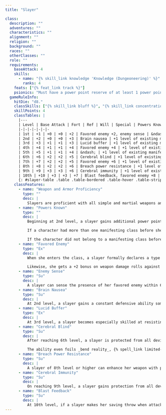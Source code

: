 ```yaml
---
title: "Slayer"

class:
  description: ""
  adventures: ""
  characteristics: ""
  alignment: ""
  religion: ""
  background: ""
  races: ""
  otherClasses: ""
  role: ""
  requirements:
    baseAttack: 4
    skills:
      - name: "{% skill_link knowledge 'Knowledge (Dungeoneering)' %}"
        ranks: 4
    feats: ["{% feat_link track %}"]
    psionics: "Must have a power point reserve of at least 1 power point."
  gameRuleInfo:
    hitDie: "d8."
    classSkills: ["{% skill_link bluff %}", "{% skill_link concentration %}", "{% skill_link knowledge 'Knowledge (Dungeoneering)' %}", "{% skill_link listen %}", "{% skill_link psicraft %}", "{% skill_link sense-motive %}", "{% skill_link spot %}", "{% skill_link survival %}"]
    skillPoints: 4
    classTables: |
      |---
      | Level | Base Attack | Fort | Ref | Will | Special | Powers Known
      |-|-|-|-|-|-|-
      | 1st | +1 | +0 | +0 | +2 | Favored enemy +2, enemy sense | &ndash;
      | 2nd | +2 | +0 | +0 | +3 | Brain nausea | +1 level of existing manifesting class
      | 3rd | +3 | +1 | +1 | +3 | Lucid buffer | +1 level of existing manifesting class
      | 4th | +4 | +1 | +1 | +4 | Favored enemy +4 | +1 level of existing manifesting class
      | 5th | +5 | +1 | +1 | +4 | &ndash; | +1 level of existing manifesting class
      | 6th | +6 | +2 | +2 | +5 | Cerebral blind | +1 level of existing manifesting class
      | 7th | +7 | +2 | +2 | +5 | Favored enemy +6 | +1 level of existing manifesting class
      | 8th | +8 | +2 | +2 | +6 | Breach power resistance | +1 level of existing manifesting class
      | 9th | +9 | +3 | +3 | +6 | Cerebral immunity | +1 level of existing manifesting class
      | 10th | +10 | +3 | +3 | +7 | Blast feedback, favored enemy +8 | +1 level of existing manifesting class
      {: #slayer-table .table .table-bordered .table-hover .table-striped data-caption="Table: The Slayer" }
    classFeatures:
      - name: "Weapon and Armor Proficiency"
        type: ""
        desc: |
          Slayers are proficient with all simple and martial weapons and with all types of armor.
      - name: "Powers Known"
        type: ""
        desc: |
          Beginning at 2nd level, a slayer gains additional power points per day and access to new powers as if she had also gained a level in whatever manifesting class she belonged to before she added the prestige class. She does not, however, gain any other benefit a character of that class would have gained (bonus feats, metapsionic or item creation feats, psicrystal special abilities, and so on). This essentially means that she adds the level of slayer to the level of whatever manifesting class the character has, then determines power points per day, powers known, and manifester level accordingly.

          If a character had more than one manifesting class before she became a slayer, she must decide to which class she adds the new level of slayer for the purpose of determining power points per day, powers known, and manifester level.

          If the character did not belong to a manifesting class before taking this prestige class, she does not gain manifesting levels.
      - name: "Favored Enemy"
        type: "Ex"
        desc: |
          When she enters the class, a slayer formally declares a type of psionic creature as the enemy she detests above all others. Due to her extensive study of her foes and training in the proper techniques for combating them, she gains a +2 bonus on _bluff_, _listen_, _sense motive_, _spot_, and _survival_ checks when using these skills against her favored enemy.

          Likewise, she gets a +2 bonus on weapon damage rolls against creatures of this kind. At 4th level the bonuses increase to +4, at 7th level to +6, and at 10th level to +8.
      - name: "Enemy Sense"
        type: "Su"
        desc: |
          A slayer can sense the presence of her favored enemy within 60 feet of herself, even if they are hidden by darkness or walls, but she cannot discern their exact location.
      - name: "Brain Nausea"
        type: "Su"
        desc: |
          At 2nd level, a slayer gains a constant defensive ability somewhat similar to the _aversion _power. Any creature that attempts to eat the slayer's brain must succeed on a Will save (DC 15 + slayer's class level) or become disinclined to do so for 24 hours thereafter. A creature that fails this save may take any action it desires except extracting the slayer's brain (but does not realize it is being so affected). This ability is active even if the slayer is unconscious, stunned, or otherwise helpless.
      - name: "Lucid Buffer"
        type: "Ex"
        desc: |
          At 3rd level, a slayer becomes especially skilled at resisting mental attacks. She gains a +4 competence bonus on saving throws against all compulsions and mind-affecting effects. This ability is active even if the slayer is unconscious, stunned, or otherwise helpless.
      - name: "Cerebral Blind"
        type: "Su"
        desc: |
          After reaching 6th level, a slayer is protected from all devices, powers, and spells that reveal location. This ability protects against information gathering by clairsentience powers or effects that reveal location.

          The ability even foils _bend reality_, {% spell_link limited-wish %}, {% spell_link miracle %}, _reality revision_, and {% spell_link wish %}when they are used to gain information about the slayer's location (however, _metafaculty_can pierce this protective barrier). In the case of _remote viewing_ or _scrying_ that scans an area a slayer is in, the effect works, but the slayer simply isn't detected. _Remote viewing_ or _scrying_ attempts that are targeted specifically at a slayer do not work. This ability is active as long as the slayer is psionically focused.
      - name: "Breach Power Resistance"
        type: "Su"
        desc: |
          A slayer of 8th level or higher can enhance her weapon with psionic might. Each successful melee attack (or ranged attack if the target is within 30 feet) she makes with her weapon against a creature with power resistance temporarily reduces its power resistance by 1. Unless the creature is slain, its lost power resistance returns all at once 12 hours later. This ability is active as long as the slayer is psionically focused.
      - name: "Cerebral Immunity"
        type: "Su"
        desc: |
          On reaching 9th level, a slayer gains protection from all devices, powers, and spells that influence the mind. This ability shields her against almost all mind-affecting powers and effects (though the slayer can selectively allow powers or spells to affect her). The ability even foils _bend reality_, {% spell_link limited-wish %}, {% spell_link miracle %}, _reality revision_, and {% spell_link wish %} when they are used to mentally influence a slayer. This ability is active as long as the slayer is psionically focused.
      - name: "Blast Feedback"
        type: "Su"
        desc: |
          At 10th level, if a slayer makes her saving throw when attacked with _mind blast_, the _mind blast_ rebounds upon the attacker. Only the original attacker is targeted in the rebound effect. If the original attacker fails a Will saving throw (DC equal to that of the original attack), the attacker is affected normally by the _mind blast_.
---
```

